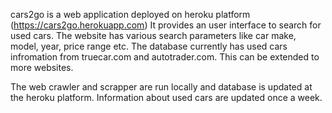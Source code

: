 cars2go is a web application deployed on heroku platform (https://cars2go.herokuapp.com)
It provides an user interface to search for used cars. The website has various search parameters like car make, model, year, price range etc.
The database currently has used cars infromation from truecar.com and autotrader.com. 
This can be extended to more websites.

The web crawler and scrapper are run locally and database is updated at the heroku platform.
Information about used cars are updated once a week.

